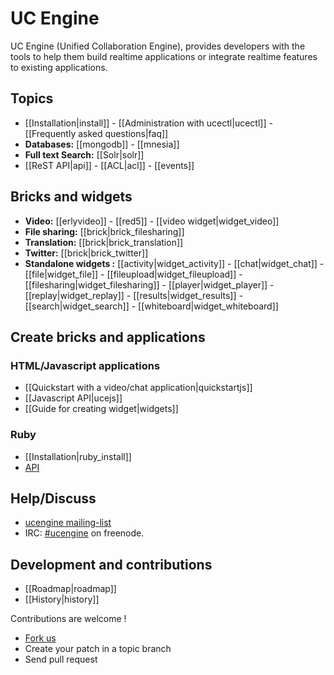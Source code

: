 # UC Engine

UC Engine (Unified Collaboration Engine), provides developers with the tools to help them build realtime applications or integrate realtime features to existing applications.

## Topics

* [[Installation|install]] - [[Administration with ucectl|ucectl]] - [[Frequently asked questions|faq]]
* **Databases:** [[mongodb]] - [[mnesia]]
* **Full text Search:** [[Solr|solr]]
* [[ReST API|api]] - [[ACL|acl]] - [[events]]

## Bricks and widgets

* **Video:** [[erlyvideo]] - [[red5]] - [[video widget|widget_video]]
* **File sharing:** [[brick|brick_filesharing]]
* **Translation:** [[brick|brick_translation]]
* **Twitter:** [[brick|brick_twitter]]
* **Standalone widgets :** [[activity|widget_activity]] - [[chat|widget_chat]] - [[file|widget_file]] - [[fileupload|widget_fileupload]] - [[filesharing|widget_filesharing]] - [[player|widget_player]] - [[replay|widget_replay]] - [[results|widget_results]] - [[search|widget_search]]  - [[whiteboard|widget_whiteboard]]

## Create bricks and applications

### HTML/Javascript applications

* [[Quickstart with a video/chat application|quickstartjs]]
* [[Javascript API|ucejs]]
* [[Guide for creating widget|widgets]]

### Ruby

* [[Installation|ruby_install]]
* [API](http://rdoc.info/github/AF83/ucengine.rb/master/frames)

## Help/Discuss

* [ucengine mailing-list](http://groups.google.com/group/ucengine)
* IRC: [#ucengine](irc:ucengine@irc.freenode.net) on freenode.

## Development and contributions

* [[Roadmap|roadmap]]
* [[History|history]]

Contributions are welcome !

* [Fork us](https://github.com/AF83/ucengine)
* Create your patch in a topic branch
* Send pull request
